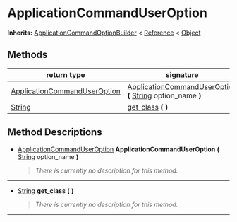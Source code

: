   
# ApplicationCommandUserOption
  
**Inherits:** [ApplicationCommandOptionBuilder](./class_applicationcommandoptionbuilder.md) < [Reference](https://docs.godotengine.org/en/3.5/classes/class_reference.html) < [Object](https://docs.godotengine.org/en/3.5/classes/class_object.html)  
  
  
## Methods
  
| return type                                                             | signature                                                                                                                                                             |
|-------------------------------------------------------------------------|-----------------------------------------------------------------------------------------------------------------------------------------------------------------------|
| [ApplicationCommandUserOption](./class_applicationcommanduseroption.md) | [ApplicationCommandUserOption](#method-ApplicationCommandUserOption) **(** [String](https://docs.godotengine.org/en/3.5/classes/class_string.html) option\_name **)** |
| [String](https://docs.godotengine.org/en/3.5/classes/class_string.html) | [get\_class](#method-get-class) **(**  **)**                                                                                                                          |  
  
## Method Descriptions
  
- <a name="method-ApplicationCommandUserOption"></a>[ApplicationCommandUserOption](./class_applicationcommanduseroption.md) **ApplicationCommandUserOption** **(** [String](https://docs.godotengine.org/en/3.5/classes/class_string.html) option\_name **)**  
  
	> *There is currently no description for this method.*  
________________

- <a name="method-get-class"></a>[String](https://docs.godotengine.org/en/3.5/classes/class_string.html) **get\_class** **(**  **)**  
  
	> *There is currently no description for this method.*  
________________

  
